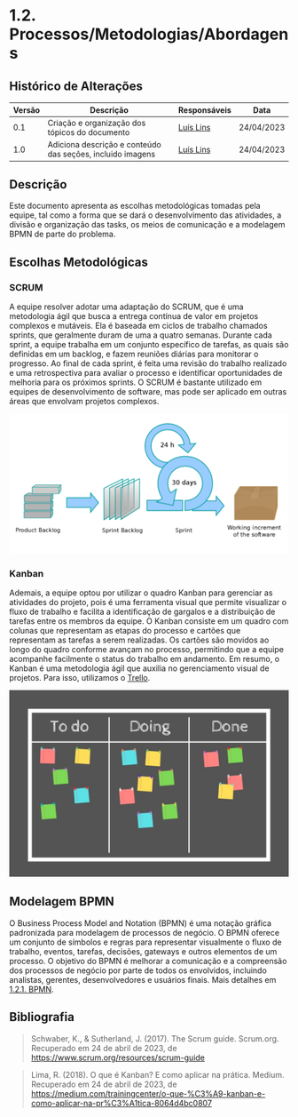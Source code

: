 # 1.2. Processos/Metodologias/Abordagens

## Histórico de Alterações

| Versão | Descrição | Responsáveis | Data |
| -- | -- | -- | -- |
| 0.1  | Criação e organização dos tópicos do documento | [Luís Lins](https://github.com/luisgaboardi) | 24/04/2023 |
| 1.0  | Adiciona descrição e conteúdo das seções, incluido imagens | [Luís Lins](https://github.com/luisgaboardi) | 24/04/2023 |

## Descrição

Este documento apresenta as escolhas metodológicas tomadas pela equipe, tal como a forma que se dará o desenvolvimento das atividades, a divisão e organização das tasks, os meios de comunicação e a modelagem BPMN de parte do problema.

## Escolhas Metodológicas

### SCRUM

A equipe resolver adotar uma adaptação do SCRUM, que é uma metodologia ágil que busca a entrega contínua de valor em projetos complexos e mutáveis. Ela é baseada em ciclos de trabalho chamados sprints, que geralmente duram de uma a quatro semanas. Durante cada sprint, a equipe trabalha em um conjunto específico de tarefas, as quais são definidas em um backlog, e fazem reuniões diárias para monitorar o progresso. Ao final de cada sprint, é feita uma revisão do trabalho realizado e uma retrospectiva para avaliar o processo e identificar oportunidades de melhoria para os próximos sprints. O SCRUM é bastante utilizado em equipes de desenvolvimento de software, mas pode ser aplicado em outras áreas que envolvam projetos complexos.

![SCRUM](./Imagens/scrum.png)

### Kanban

Ademais, a equipe optou por utilizar o quadro Kanban para gerenciar as atividades do projeto, pois é uma ferramenta visual que permite visualizar o fluxo de trabalho e facilita a identificação de gargalos e a distribuição de tarefas entre os membros da equipe. O Kanban consiste em um quadro com colunas que representam as etapas do processo e cartões que representam as tarefas a serem realizadas. Os cartões são movidos ao longo do quadro conforme avançam no processo, permitindo que a equipe acompanhe facilmente o status do trabalho em andamento. Em resumo, o Kanban é uma metodologia ágil que auxilia no gerenciamento visual de projetos. Para isso, utilizamos o [Trello](https://trello.com/pt-BR).

![SCRUM](./Imagens/kanban.jpg)

## Modelagem BPMN

O Business Process Model and Notation (BPMN) é uma notação gráfica padronizada para modelagem de processos de negócio. O BPMN oferece um conjunto de símbolos e regras para representar visualmente o fluxo de trabalho, eventos, tarefas, decisões, gateways e outros elementos de um processo. O objetivo do BPMN é melhorar a comunicação e a compreensão dos processos de negócio por parte de todos os envolvidos, incluindo analistas, gerentes, desenvolvedores e usuários finais. Mais detalhes em [1.2.1. BPMN](Base/Artefatos/1.2.1.BPMN.md).

## Bibliografia

> Schwaber, K., & Sutherland, J. (2017). The Scrum guide. Scrum.org. Recuperado em 24 de abril de 2023, de https://www.scrum.org/resources/scrum-guide

> Lima, R. (2018). O que é Kanban? E como aplicar na prática. Medium. Recuperado em 24 de abril de 2023, de https://medium.com/trainingcenter/o-que-%C3%A9-kanban-e-como-aplicar-na-pr%C3%A1tica-8064d4bc0807
